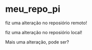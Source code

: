 # meu_repo_pi

fiz uma alteração no reposiório remoto!

fiz uma alteração no reposiório local!

Mais uma alteração, pode ser?
